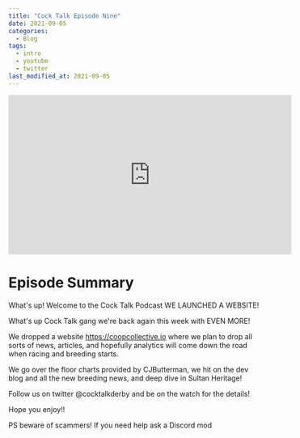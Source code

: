 ```yaml
---
title: "Cock Talk Episode Nine"
date: 2021-09-05
categories:
  - Blog
tags:
  - intro
  - youtube
  - twitter
last_modified_at: 2021-09-05
---
```


<iframe width="560" height="315" src="https://www.youtube.com/embed/T2E2ZNtfyYU" title="YouTube video player" frameborder="0" allow="accelerometer; autoplay; clipboard-write; encrypted-media; gyroscope; picture-in-picture" allowfullscreen></iframe>

# Episode Summary

What's up! Welcome to the Cock Talk Podcast WE LAUNCHED A WEBSITE!

What's up Cock Talk gang we're back again this week with EVEN MORE!

We dropped a website https://coopcollective.io where we plan to drop all sorts of news, articles, and hopefully analytics will come down the road when racing and breeding starts. 

We go over the floor charts provided by CJButterman, we hit on the dev blog and all the new breeding news, and deep dive in Sultan Heritage! 

Follow us on twitter @cocktalkderby and be on the watch for the details! 

Hope you enjoy!! 

PS beware of scammers! If you need help ask a Discord mod 
